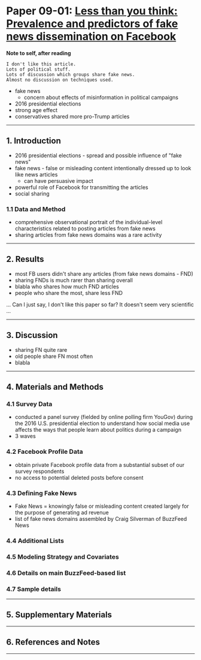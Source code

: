 # Paper 09-01: [Less than you think: Prevalence and predictors of fake news dissemination on Facebook](https://advances.sciencemag.org/content/5/1/eaau4586/tab-pdf)

**Note to self, after reading**
```
I don't like this article. 
Lots of political stuff.
Lots of discussion which groups share fake news. 
Almost no discussion on techniques used.
```


- fake news
	- concern about effects of misinformation in political campaigns
- 2016 presidential elections
- strong age effect
- conservatives shared more pro-Trump articles

---

## 1. Introduction

- 2016 presidential elections - spread and possible influence of "fake news"
- fake news - false or misleading content intentionally dressed up to look like news articles
	- can have persuasive impact
- powerful role of Facebook for transmitting the articles
- social sharing

### 1.1 Data and Method

- comprehensive observational portrait of the individual-level characteristics related to posting articles from fake news
- sharing articles from fake news domains was a rare activity

---

## 2. Results

- most FB users didn't share any articles (from fake news domains - FND)
- sharing FNDs is much rarer than sharing overall 
- blabla who shares how much FND articles
- people who share the most, share less FND

... Can I just say, I don't like this paper so far? It doesn't seem very scientific ... 


---

## 3. Discussion

- sharing FN quite rare
- old people share FN most often
- blabla

---

## 4. Materials and Methods

### 4.1 Survey Data

- conducted a panel survey (fielded by online polling firm YouGov) during the 2016 U.S. presidential election to understand how social media use affects the ways that people learn about politics during a campaign
- 3 waves

### 4.2 Facebook Profile Data

- obtain private Facebook profile data from a substantial subset of our survey respondents
- no access to potential deleted posts before consent


### 4.3 Defining Fake News

- Fake News = knowingly false or misleading content created largely for the purpose of generating ad revenue
- list of fake news domains assembled by Craig Silverman of BuzzFeed News



### 4.4 Additional Lists

### 4.5 Modeling Strategy and Covariates

### 4.6 Details on main BuzzFeed-based list

### 4.7 Sample details

---

## 5. Supplementary Materials

--- 

## 6. References and Notes

---